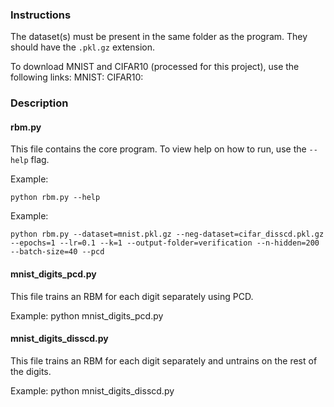 ### Instructions

The dataset(s) must be present in the same folder as the program.
They should have the `.pkl.gz` extension.

To download MNIST and CIFAR10 (processed for this project), use the following links:
MNIST:
CIFAR10:


### Description

#### rbm.py

This file contains the core program. To view help on how to run, use the `--help` flag.

Example: 

    python rbm.py --help


Example:
    
    python rbm.py --dataset=mnist.pkl.gz --neg-dataset=cifar_disscd.pkl.gz --epochs=1 --lr=0.1 --k=1 --output-folder=verification --n-hidden=200 --batch-size=40 --pcd



#### mnist_digits_pcd.py

This file trains an RBM for each digit separately
using PCD.


Example:
    python mnist_digits_pcd.py


#### mnist_digits_disscd.py

This file trains an RBM for each digit separately
and untrains on the rest of the digits.


Example:
    python mnist_digits_disscd.py
